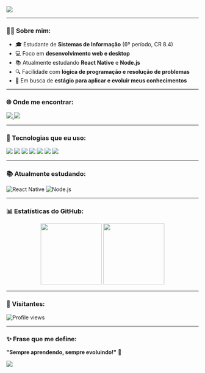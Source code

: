 <!-- Banner animado -->
<img src="https://capsule-render.vercel.app/api?type=waving&color=0:1e90ff,100:00008b&height=180&section=header&text=Olá,+eu+sou+Vitor!+👋&fontSize=28&fontColor=ffffff" />

---

### 👨‍💻 Sobre mim:
- 🎓 Estudante de **Sistemas de Informação** (6º período, CR 8.4)
- 💻 Foco em **desenvolvimento web e desktop**
- 📚 Atualmente estudando **React Native** e **Node.js**
- 🔍 Facilidade com **lógica de programação e resolução de problemas**
- 🎯 Em busca de **estágio para aplicar e evoluir meus conhecimentos**

---

### 🌐 Onde me encontrar:
<a href="https://www.linkedin.com/in/vitor-lopes-050606251" target="_blank">
<img src="https://img.shields.io/badge/-LinkedIn-%230077B5?style=for-the-badge&logo=linkedin&logoColor=white" />
</a>
<a href="mailto:contatovitorlopes07@gmail.com" target="_blank">
<img src="https://img.shields.io/badge/-Gmail-%23EA4335?style=for-the-badge&logo=gmail&logoColor=white" />
</a>

---

### 🚀 Tecnologias que eu uso:
<p align="left">
<img src="https://img.shields.io/badge/-JavaScript-%23F7DF1E?style=for-the-badge&logo=javascript&logoColor=black" />
<img src="https://img.shields.io/badge/-Node.js-%23339933?style=for-the-badge&logo=node.js&logoColor=white" />
<img src="https://img.shields.io/badge/-React-%2361DAFB?style=for-the-badge&logo=react&logoColor=black" />
<img src="https://img.shields.io/badge/-HTML5-%23E34F26?style=for-the-badge&logo=html5&logoColor=white" />
<img src="https://img.shields.io/badge/-CSS3-%231572B6?style=for-the-badge&logo=css3&logoColor=white" />
<img src="https://img.shields.io/badge/-PHP-%23777BB4?style=for-the-badge&logo=php&logoColor=white" />
<img src="https://img.shields.io/badge/-Java-%23ED8B00?style=for-the-badge&logo=openjdk&logoColor=white" />
</p>

---

### 📚 Atualmente estudando:
![React Native](https://img.shields.io/badge/-React%20Native-%2361DAFB?style=for-the-badge&logo=react&logoColor=black)
![Node.js](https://img.shields.io/badge/-Node.js-%23339933?style=for-the-badge&logo=node.js&logoColor=white)

---

### 📊 Estatísticas do GitHub:
<div align="center">
<img height="160em" src="https://github-readme-stats.vercel.app/api?username=v1torLopes&show_icons=true&theme=tokyonight" />
<img height="160em" src="https://github-readme-stats.vercel.app/api/top-langs/?username=v1torLopes&layout=compact&theme=tokyonight" />
</div>

---

### 👀 Visitantes:
![Profile views](https://komarev.com/ghpvc/?username=v1torLopes&color=blue)

---

### ✨ Frase que me define:
**"Sempre aprendendo, sempre evoluindo!"** 🚀

<!-- Rodapé animado -->
<img src="https://capsule-render.vercel.app/api?type=waving&color=0:00008b,100:1e90ff&height=120&section=footer"/>
